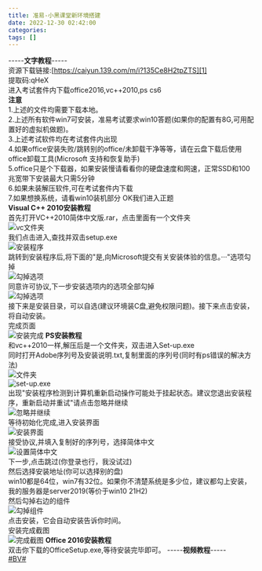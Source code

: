 ```yaml
---
title: 准易-小黑课堂新环境搭建
date: 2022-12-30 02:42:00
categories: 
tags: []
---
```


-----**文字教程**-----</br>资源下载链接:[<a href="https://caiyun.139.com/m/i?135Ce8H2tpZTS">https://caiyun.139.com/m/i?135Ce8H2tpZTS][1]</a></br>提取码:qHeX</br>进入考试套件内下载office2016,vc++2010,ps cs6</br>**注意**</br>1.上述的文件均需要下载本地。</br>2.上述所有软件win7可安装，准易考试要求win10答题(如果你的配置有8G,可用配置好的虚拟机做题)。</br>3.上述考试软件均在考试套件内出现</br>4.如果office安装失败/跳转别的office/未卸载干净等等，请在云盘下载后使用office卸载工具(Microsoft 支持和恢复助手)</br>5.office只是个下载器，如果安装慢请看看你的硬盘速度和网速，正常SSD和100兆宽带下安装最大只需5分钟</br>6.如果未装解压软件,可在考试套件内下载</br>7.如果想换系统，请看win10装机部分
OK我们进入正题</br>**Visual C++ 2010安装教程**</br>首先打开VC++2010简体中文版.rar，点击里面有一个文件夹</br>![vc文件夹](https://images.nuoyis.net/blog/typecho/uploads/202212300950/1.png "vc文件夹")</br>我们点击进入,查找并双击setup.exe</br>![安装程序](https://images.nuoyis.net/blog/typecho/uploads/202212300950/2.png "安装程序")</br>跳转到安装程序后,将下面的&quot;是,向Microsoft提交有关安装体验的信息。···&quot;选项勾掉</br>![勾掉选项](https://images.nuoyis.net/blog/typecho/uploads/202212300950/3.png "勾掉选项")</br>同意许可协议,下一步安装选项内的选项全部勾掉</br>![勾掉选项](https://images.nuoyis.net/blog/typecho/uploads/202212300950/4.png "勾掉选项")</br>接下来是安装目录，可以自选(建议环境装C盘,避免权限问题)。接下来点击安装，将自动安装。</br>完成页面</br>![安装完成](https://images.nuoyis.net/blog/typecho/uploads/202212300950/5.png "安装完成")
**PS安装教程**</br>和vc++2010一样,解压后是一个文件夹，双击进入Set-up.exe</br>同时打开Adobe序列号及安装说明.txt,复制里面的序列号(同时有ps错误的解决方法)</br>![文件夹](https://images.nuoyis.net/blog/typecho/uploads/202212300950/6.png "文件夹")</br>![set-up.exe](https://images.nuoyis.net/blog/typecho/uploads/202212300950/7.png "set-up.exe")</br>出现&quot;安装程序检测到计算机重新启动操作可能处于挂起状态。建议您退出安装程序，重新启动并重试&quot;请点击忽略并继续</br>![忽略并继续](https://images.nuoyis.net/blog/typecho/uploads/202212300950/8.png "忽略并继续")</br>等待初始化完成,进入安装界面</br>![安装界面](https://images.nuoyis.net/blog/typecho/uploads/202212300950/9.png "安装界面")</br>接受协议,并填入复制好的序列号，选择简体中文</br>![设置简体中文](https://images.nuoyis.net/blog/typecho/uploads/202212300950/10.png "设置简体中文")</br>下一步,点击跳过(你登录也行，我没试过)</br>然后选择安装地址(你可以选择别的盘)</br>win10都是64位，win7有32位。如果你不清楚系统是多少位，建议都勾上安装，我的服务器是server2019(等价于win10 21H2)</br>然后勾掉右边的组件</br>![勾掉组件](https://images.nuoyis.net/blog/typecho/uploads/202212300950/11.png "勾掉组件")</br>点击安装，它会自动安装告诉你时间。</br>安装完成截图</br>![完成截图](https://images.nuoyis.net/blog/typecho/uploads/202212300950/12.png "完成截图")
**Office 2016安装教程**</br>双击你下载的OfficeSetup.exe,等待安装完毕即可。
-----**视频教程**-----</br>[#BV#][2]

[1]: https://caiyun.139.com/m/i?135Ce8H2tpZTS
[2]: https://www.bilibili.com/video/BV1HK411i779
